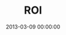 ---
layout: series
series: "ROI"
permalink: "/roi/"
title: ROI
date: 2013-03-09 00:00:00
endDate: 2013-04-13 00:00:00
description: "Jesus was a progressive economist. He described money as a resource to be invested for a return, charity as a tired tradition, and a coming Kingdom full of industry and innovation that would turn the world on it's head. He said money holds unique and incredible power--to cripple and consume you, or to set you free.And the key to it all? Getting the maximum ROI."
src: "http://s3.amazonaws.com/crossroads-media/images/legacy/content/90x90_ROI.jpg"
---